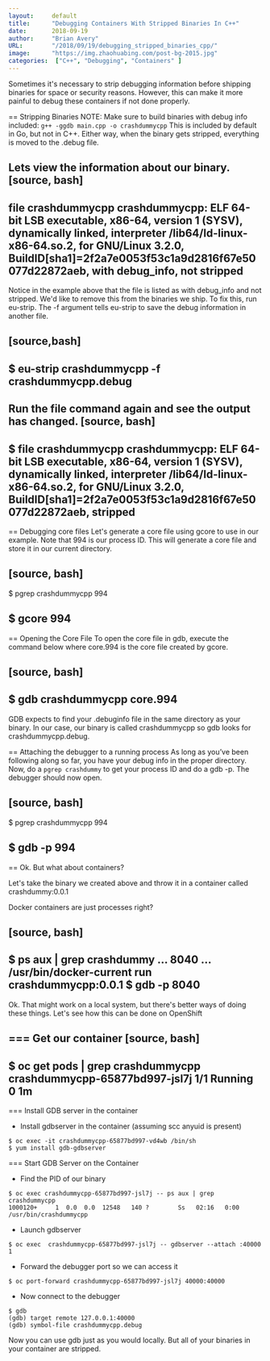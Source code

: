 ```yaml
---
layout:     default
title:      "Debugging Containers With Stripped Binaries In C++"
date:       2018-09-19
author:     "Brian Avery"
URL:        "/2018/09/19/debugging_stripped_binaries_cpp/"
image:      "https://img.zhaohuabing.com/post-bg-2015.jpg"
categories:  ["C++", "Debugging", "Containers" ]
---
```


Sometimes it's necessary to strip debugging information before shipping binaries for space or security reasons. However, this can make it more painful to debug these containers if not done properly.

== Stripping Binaries
NOTE: Make sure to build binaries with debug info included: `g++ -ggdb main.cpp -o crashdummycpp` This is included by default in Go, but not in C++. Either way, when the binary gets stripped, everything is moved to the .debug file.

Lets view the information about our binary.
[source, bash]
----
file crashdummycpp
crashdummycpp: ELF 64-bit LSB executable, x86-64, version 1 (SYSV), dynamically linked, interpreter /lib64/ld-linux-x86-64.so.2, for GNU/Linux 3.2.0, BuildID[sha1]=2f2a7e0053f53c1a9d2816f67e50077d22872aeb, with debug_info, not stripped
----

Notice in the example above that the file is listed as with debug_info and not stripped. We'd like to remove this from the binaries we ship. To fix this, run eu-strip. The -f argument tells eu-strip to save the debug information in another file.

[source,bash]
----
$ eu-strip crashdummycpp -f crashdummycpp.debug
----

Run the file command again and see the output has changed.
[source, bash]
----
$ file crashdummycpp
crashdummycpp: ELF 64-bit LSB executable, x86-64, version 1 (SYSV), dynamically linked, interpreter /lib64/ld-linux-x86-64.so.2, for GNU/Linux 3.2.0, BuildID[sha1]=2f2a7e0053f53c1a9d2816f67e50077d22872aeb, stripped
----

== Debugging core files
Let's generate a core file using gcore to use in our example. Note that 994 is our process ID. This will generate a core file and store it in our current directory.

[source, bash]
----
$ pgrep crashdummycpp
994

$ gcore 994
----

== Opening the Core File
To open the core file in gdb, execute the command below where core.994 is the core file created by gcore.

[source, bash]
----
$ gdb crashdummycpp core.994
----

GDB expects to find your .debuginfo file in the same directory as your binary. In our case, our binary is called crashdummycpp so gdb looks for crashdummycpp.debug.



== Attaching the debugger to a running process
As long as you’ve been following along so far, you have your debug info in the proper directory. Now, do a ``pgrep crashdummy`` to get your process ID and do a gdb -p. The debugger should now open.

[source, bash]
----
$ pgrep crashdummycpp
994

$ gdb -p 994
----

== Ok. But what about containers?

Let's take the binary we created above and throw it in a container called crashdummy:0.0.1

Docker containers are just processes right?

[source, bash]
----
$ ps aux | grep crashdummy
... 8040  ...  /usr/bin/docker-current run crashdummycpp:0.0.1
$ gdb -p 8040
----

Ok. That might work on a local system, but there's better ways of doing these things. Let's see how this can be done on OpenShift


=== Get our container
[source, bash]
----
$ oc get pods | grep crashdummycpp
crashdummycpp-65877bd997-jsl7j   1/1       Running   0          1m
----

=== Install GDB server in the container
* Install gdbserver in the container (assuming scc anyuid is present)
```
$ oc exec -it crashdummycpp-65877bd997-vd4wb /bin/sh
$ yum install gdb-gdbserver
```

=== Start GDB Server on the Container
* Find the PID of our binary
```
$ oc exec crashdummycpp-65877bd997-jsl7j -- ps aux | grep crashdummycpp
1000120+     1  0.0  0.0  12548   140 ?        Ss   02:16   0:00 /usr/bin/crashdummycpp
```

* Launch gdbserver
```
$ oc exec  crashdummycpp-65877bd997-jsl7j -- gdbserver --attach :40000 1
```

* Forward the debugger port so we can access it

```
$ oc port-forward crashdummycpp-65877bd997-jsl7j 40000:40000
```

* Now connect to the debugger

```
$ gdb
(gdb) target remote 127.0.0.1:40000
(gdb) symbol-file crashdummycpp.debug
```

Now you can use gdb just as you would locally. But all of your binaries in your container are stripped.

